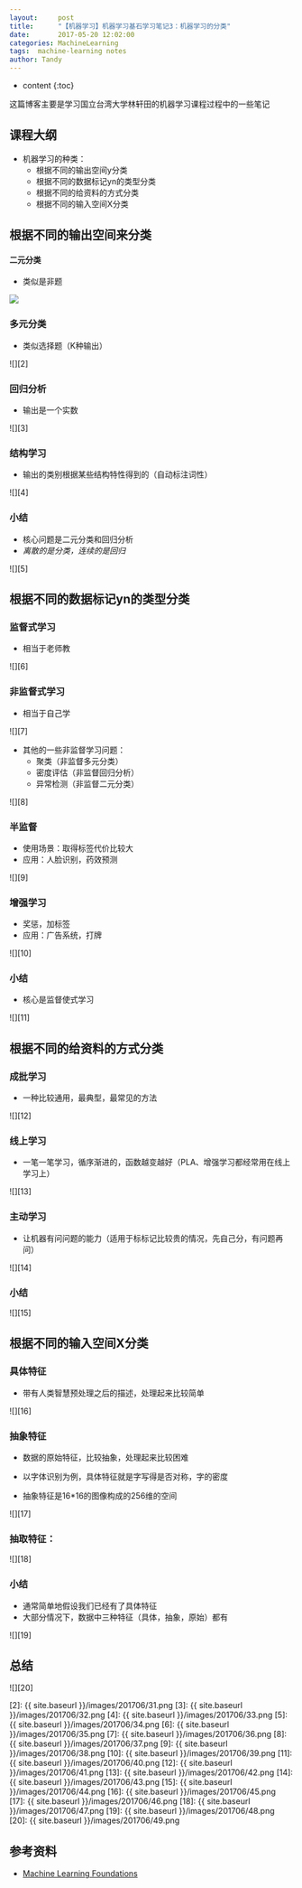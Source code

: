 ```yaml
---
layout:     post
title:      "【机器学习】机器学习基石学习笔记3：机器学习的分类"
date:       2017-05-20 12:02:00
categories: MachineLearning
tags:  machine-learning notes 
author: Tandy
---
```


* content
{:toc}

这篇博客主要是学习国立台湾大学林轩田的机器学习课程过程中的一些笔记






## 课程大纲

- 机器学习的种类：
	- 根据不同的输出空间y分类
	- 根据不同的数据标记yn的类型分类
	-  根据不同的给资料的方式分类
	- 根据不同的输入空间X分类

## 根据不同的输出空间来分类

#### 二元分类

- 类似是非题

![][1]

### 多元分类

- 类似选择题（K种输出）

![][2]

### 回归分析

- 输出是一个实数

![][3]

### 结构学习

- 输出的类别根据某些结构特性得到的（自动标注词性）

![][4]

### 小结

- 核心问题是二元分类和回归分析
- *离散的是分类，连续的是回归*

![][5]

## 根据不同的数据标记yn的类型分类

### 监督式学习

- 相当于老师教

![][6]

### 非监督式学习

- 相当于自己学

![][7]

- 其他的一些非监督学习问题：
	- 聚类（非监督多元分类）
	- 密度评估（非监督回归分析）
	- 异常检测（非监督二元分类）

![][8]

### 半监督

- 使用场景：取得标签代价比较大
- 应用：人脸识别，药效预测

![][9]

### 增强学习

- 奖惩，加标签
- 应用：广告系统，打牌

![][10]

### 小结

- 核心是监督使式学习

![][11]

## 根据不同的给资料的方式分类

### 成批学习

- 一种比较通用，最典型，最常见的方法

![][12]

### 线上学习

- 一笔一笔学习，循序渐进的，函数越变越好（PLA、增强学习都经常用在线上学习上）

![][13]

### 主动学习

- 让机器有问问题的能力（适用于标标记比较贵的情况，先自己分，有问题再问）

![][14]

### 小结

![][15]

## 根据不同的输入空间X分类
 
### 具体特征

- 带有人类智慧预处理之后的描述，处理起来比较简单

![][16]

### 抽象特征

- 数据的原始特征，比较抽象，处理起来比较困难

- 以字体识别为例，具体特征就是字写得是否对称，字的密度
- 抽象特征是16*16的图像构成的256维的空间

![][17]

### 抽取特征：

![][18]

### 小结

- 通常简单地假设我们已经有了具体特征
- 大部分情况下，数据中三种特征（具体，抽象，原始）都有

![][19]

## 总结

![][20]

[1]: http://farm5.staticflickr.com/4279/35153290761_95e350ba07_b.jpg
[2]: {{ site.baseurl }}/images/201706/31.png
[3]: {{ site.baseurl }}/images/201706/32.png
[4]: {{ site.baseurl }}/images/201706/33.png
[5]: {{ site.baseurl }}/images/201706/34.png
[6]: {{ site.baseurl }}/images/201706/35.png
[7]: {{ site.baseurl }}/images/201706/36.png
[8]: {{ site.baseurl }}/images/201706/37.png
[9]: {{ site.baseurl }}/images/201706/38.png
[10]: {{ site.baseurl }}/images/201706/39.png
[11]: {{ site.baseurl }}/images/201706/40.png
[12]: {{ site.baseurl }}/images/201706/41.png
[13]: {{ site.baseurl }}/images/201706/42.png
[14]: {{ site.baseurl }}/images/201706/43.png
[15]: {{ site.baseurl }}/images/201706/44.png
[16]: {{ site.baseurl }}/images/201706/45.png
[17]: {{ site.baseurl }}/images/201706/46.png
[18]: {{ site.baseurl }}/images/201706/47.png
[19]: {{ site.baseurl }}/images/201706/48.png
[20]: {{ site.baseurl }}/images/201706/49.png

## 参考资料

- [Machine Learning Foundations](http://www.csie.ntu.edu.tw/~htlin/mooc/)




